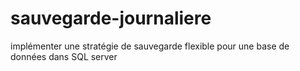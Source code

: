 # sauvegarde-journaliere
implémenter une stratégie de sauvegarde flexible pour une base de données dans SQL server
